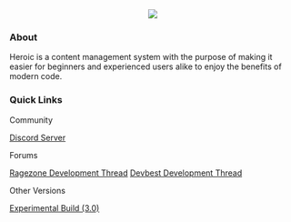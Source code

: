 <center>
  <img src="https://i.imgur.com/FFBVnrG.png">
</center>

<h3>About</h3>
<p>Heroic is a content management system with the purpose of making it easier for beginners and experienced users alike to enjoy the benefits of modern code.</p>
<h3>Quick Links</h3>
<p>Community</p>
<a href="https://discord.gg/y6szGk5">Discord Server</a>
<p>Forums</p>
<a href="http://forum.ragezone.com/f331/heroic-node-web-app-1143696/#post8849377">Ragezone Development Thread</a>
<a href="https://devbest.com/threads/heroic-2-retro-web-application-node-10-express-bookshelf.85497/#post-434049">Devbest Development Thread</a>
<p>Other Versions</p>
<a href="https://github.com/chrismpettyjohn/Heroic/tree/Experimental">Experimental Build (3.0)</a>
